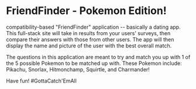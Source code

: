 # FriendFinder - Pokemon Edition!

compatibility-based "FriendFinder" application -- basically a dating app. This full-stack site will take in results from your users' surveys, then compare their answers with those from other users. The app will then display the name and picture of the user with the best overall match.

The questions in this application are meant to try and match you up with 1 of the 5 possible Pokemon to be matched up with. These Pokemon include: Pikachu, Snorlax, Hitmonchamp, Squirtle, and Charmander! 

Have fun! #GottaCatch'EmAll
